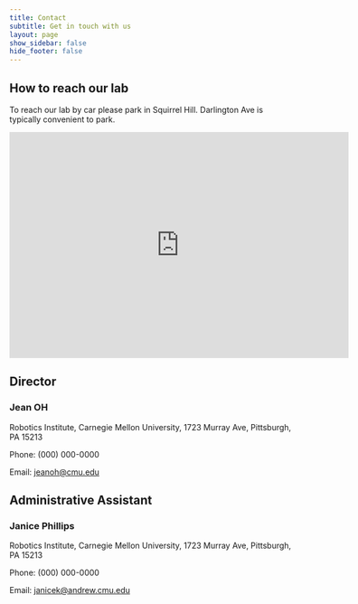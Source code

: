 ```yaml
---
title: Contact
subtitle: Get in touch with us
layout: page
show_sidebar: false
hide_footer: false
---
```


## How to reach our lab

To reach our lab by car please park in Squirrel Hill. Darlington Ave is typically convenient to park.

<div class="mapouter"><div class="gmap_canvas"><iframe width="600" height="400" id="gmap_canvas" src="https://www.google.com/maps/embed?pb=!1m18!1m12!1m3!1d759.1786196172055!2d-79.92326927075666!3d40.43732081944647!2m3!1f0!2f0!3f0!3m2!1i1024!2i768!4f13.1!3m3!1m2!1s0x8834f1ff639ed809%3A0x6b5e87e18298820e!2s1723%20Murray%20Ave%2C%20Pittsburgh%2C%20PA%2015217!5e0!3m2!1sen!2sus!4v1668201890396!5m2!1sen!2sus" frameborder="0" scrolling="no" marginheight="0" marginwidth="0"></iframe><a href="https://www.embedgooglemap.net">embedgooglemap.net</a></div><style>.mapouter{position:relative;text-align:right;height:400px;width:600px;}.gmap_canvas {overflow:hidden;background:none!important;height:400px;width:600px;}</style></div>

## Director 

### Jean OH

Robotics Institute, Carnegie Mellon University, 1723 Murray Ave, Pittsburgh, PA 15213

Phone: (000) 000-0000

Email: jeanoh@cmu.edu

## Administrative Assistant

### Janice Phillips

Robotics Institute, Carnegie Mellon University, 1723 Murray Ave, Pittsburgh, PA 15213

Phone: (000) 000-0000

Email: janicek@andrew.cmu.edu
